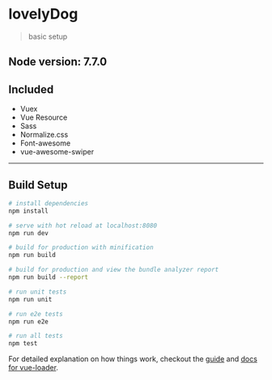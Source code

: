 # lovelyDog

> basic setup

## Node version: 7.7.0
## Included

* Vuex
* Vue Resource
* Sass
* Normalize.css
* Font-awesome
* vue-awesome-swiper

* * *

## Build Setup

``` bash
# install dependencies
npm install

# serve with hot reload at localhost:8080
npm run dev

# build for production with minification
npm run build

# build for production and view the bundle analyzer report
npm run build --report

# run unit tests
npm run unit

# run e2e tests
npm run e2e

# run all tests
npm test
```

For detailed explanation on how things work, checkout the [guide](http://vuejs-templates.github.io/webpack/) and [docs for vue-loader](http://vuejs.github.io/vue-loader).
